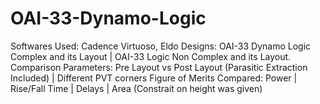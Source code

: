 # OAI-33-Dynamo-Logic
Softwares Used: Cadence Virtuoso, Eldo
Designs: OAI-33 Dynamo Logic Complex and its Layout | OAI-33 Logic Non Complex and its Layout.
Comparison Parameters: Pre Layout vs Post Layout (Parasitic Extraction Included) | Different PVT corners 
Figure of Merits Compared: Power | Rise/Fall Time | Delays | Area (Constrait on height was given)
